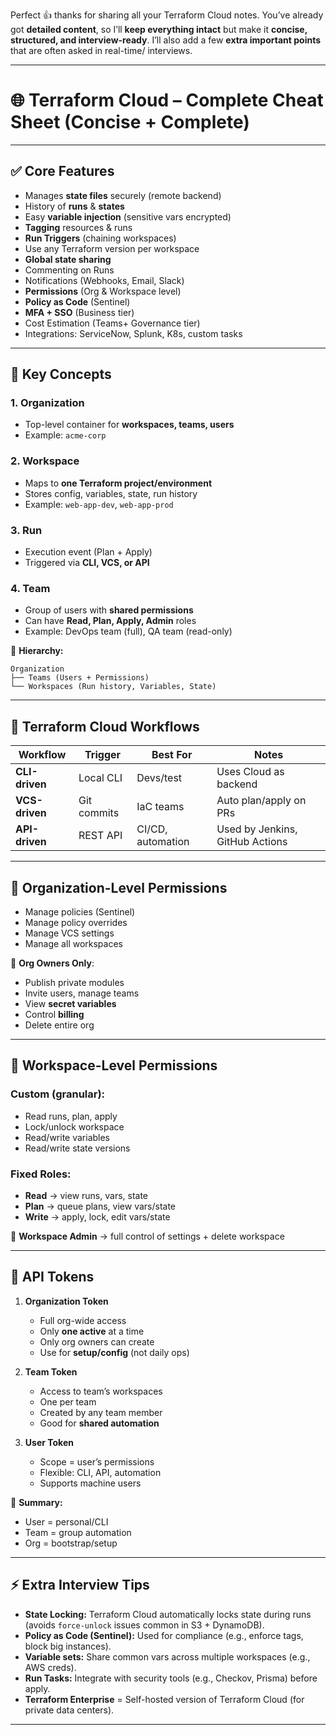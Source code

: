 Perfect 👍 thanks for sharing all your Terraform Cloud notes.
You’ve already got **detailed content**, so I’ll **keep everything intact** but make it **concise, structured, and interview-ready**. I’ll also add a few **extra important points** that are often asked in real-time/ interviews.

---

# 🌐 Terraform Cloud – Complete Cheat Sheet (Concise + Complete)

---

## ✅ **Core Features**

* Manages **state files** securely (remote backend)
* History of **runs** & **states**
* Easy **variable injection** (sensitive vars encrypted)
* **Tagging** resources & runs
* **Run Triggers** (chaining workspaces)
* Use any Terraform version per workspace
* **Global state sharing**
* Commenting on Runs
* Notifications (Webhooks, Email, Slack)
* **Permissions** (Org & Workspace level)
* **Policy as Code** (Sentinel)
* **MFA + SSO** (Business tier)
* Cost Estimation (Teams+ Governance tier)
* Integrations: ServiceNow, Splunk, K8s, custom tasks

---

## 🔑 **Key Concepts**

### 1. **Organization**

* Top-level container for **workspaces, teams, users**
* Example: `acme-corp`

### 2. **Workspace**

* Maps to **one Terraform project/environment**
* Stores config, variables, state, run history
* Example: `web-app-dev`, `web-app-prod`

### 3. **Run**

* Execution event (Plan + Apply)
* Triggered via **CLI, VCS, or API**

### 4. **Team**

* Group of users with **shared permissions**
* Can have **Read, Plan, Apply, Admin** roles
* Example: DevOps team (full), QA team (read-only)

📌 **Hierarchy:**

```
Organization
├── Teams (Users + Permissions)
└── Workspaces (Run history, Variables, State)
```

---

## 🔁 **Terraform Cloud Workflows**

| Workflow       | Trigger     | Best For          | Notes                           |
| -------------- | ----------- | ----------------- | ------------------------------- |
| **CLI-driven** | Local CLI   | Devs/test         | Uses Cloud as backend           |
| **VCS-driven** | Git commits | IaC teams         | Auto plan/apply on PRs          |
| **API-driven** | REST API    | CI/CD, automation | Used by Jenkins, GitHub Actions |

---

## 🏢 **Organization-Level Permissions**

* Manage policies (Sentinel)
* Manage policy overrides
* Manage VCS settings
* Manage all workspaces

👑 **Org Owners Only**:

* Publish private modules
* Invite users, manage teams
* View **secret variables**
* Control **billing**
* Delete entire org

---

## 🧱 **Workspace-Level Permissions**

### Custom (granular):

* Read runs, plan, apply
* Lock/unlock workspace
* Read/write variables
* Read/write state versions

### Fixed Roles:

* **Read** → view runs, vars, state
* **Plan** → queue plans, view vars/state
* **Write** → apply, lock, edit vars/state

👑 **Workspace Admin** → full control of settings + delete workspace

---

## 🔐 **API Tokens**

1. **Organization Token**

   * Full org-wide access
   * Only **one active** at a time
   * Only org owners can create
   * Use for **setup/config** (not daily ops)

2. **Team Token**

   * Access to team’s workspaces
   * One per team
   * Created by any team member
   * Good for **shared automation**

3. **User Token**

   * Scope = user’s permissions
   * Flexible: CLI, API, automation
   * Supports machine users

📌 **Summary:**

* User = personal/CLI
* Team = group automation
* Org = bootstrap/setup

---

## ⚡ Extra Interview Tips

* **State Locking:** Terraform Cloud automatically locks state during runs (avoids `force-unlock` issues common in S3 + DynamoDB).
* **Policy as Code (Sentinel):** Used for compliance (e.g., enforce tags, block big instances).
* **Variable sets:** Share common vars across multiple workspaces (e.g., AWS creds).
* **Run Tasks:** Integrate with security tools (e.g., Checkov, Prisma) before apply.
* **Terraform Enterprise** = Self-hosted version of Terraform Cloud (for private data centers).

---

